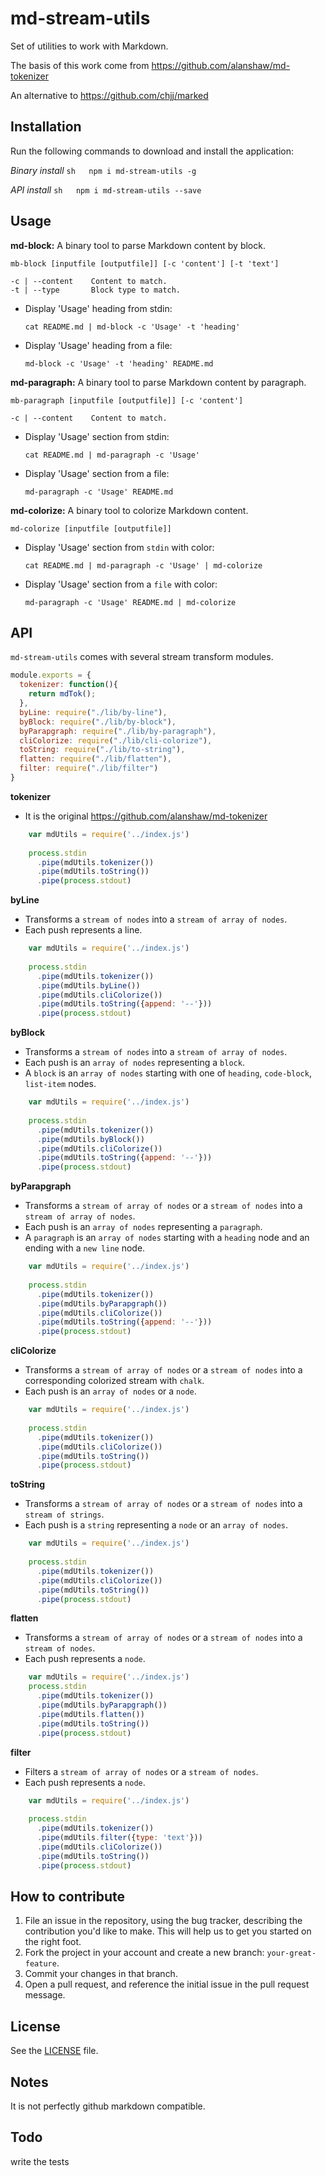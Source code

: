 # md-stream-utils

Set of utilities to work with Markdown.

The basis of this work come from https://github.com/alanshaw/md-tokenizer

An alternative to https://github.com/chjj/marked

## Installation
Run the following commands to download and install the application:

*Binary install*
```sh   npm i md-stream-utils -g ```

*API install*
```sh   npm i md-stream-utils --save ```

## Usage

__md-block:__ A binary tool to parse Markdown content by block.

    mb-block [inputfile [outputfile]] [-c 'content'] [-t 'text']
    
    -c | --content    Content to match.
    -t | --type       Block type to match.

+ Display 'Usage' heading from stdin:

    `cat README.md | md-block -c 'Usage' -t 'heading'`
    
+ Display 'Usage' heading from a file:

    `md-block -c 'Usage' -t 'heading' README.md`


__md-paragraph:__ A binary tool to parse Markdown content by paragraph.

    mb-paragraph [inputfile [outputfile]] [-c 'content']
    
    -c | --content    Content to match.
    
+ Display 'Usage' section from stdin:

    `cat README.md | md-paragraph -c 'Usage'`
    
+ Display 'Usage' section from a file:

    `md-paragraph -c 'Usage' README.md`


__md-colorize:__ A binary tool to colorize Markdown content.

    md-colorize [inputfile [outputfile]]
    
+ Display 'Usage' section from `stdin` with color:

    `cat README.md | md-paragraph -c 'Usage' | md-colorize`
    
+ Display 'Usage' section from a `file` with color:

    `md-paragraph -c 'Usage' README.md | md-colorize`


## API

`md-stream-utils` comes with several stream transform modules.

```js
module.exports = {
  tokenizer: function(){
    return mdTok();
  },
  byLine: require("./lib/by-line"),
  byBlock: require("./lib/by-block"),
  byParapgraph: require("./lib/by-paragraph"),
  cliColorize: require("./lib/cli-colorize"),
  toString: require("./lib/to-string"),
  flatten: require("./lib/flatten"),
  filter: require("./lib/filter")
}
```

__tokenizer__

- It is the original https://github.com/alanshaw/md-tokenizer

```js
    var mdUtils = require('../index.js')
    
    process.stdin
      .pipe(mdUtils.tokenizer())
      .pipe(mdUtils.toString())
      .pipe(process.stdout)
```

__byLine__

- Transforms a `stream of nodes` into a `stream of array of nodes`.
- Each push represents a line.

```js
    var mdUtils = require('../index.js')
        
    process.stdin
      .pipe(mdUtils.tokenizer())
      .pipe(mdUtils.byLine())
      .pipe(mdUtils.cliColorize())
      .pipe(mdUtils.toString({append: '--'}))
      .pipe(process.stdout)
```

__byBlock__

- Transforms a `stream of nodes` into a `stream of array of nodes`.
- Each push is an `array of nodes` representing a `block`.
- A `block` is an `array of nodes` starting with one of `heading`, `code-block`, `list-item` nodes.

```js
    var mdUtils = require('../index.js')
    
    process.stdin
      .pipe(mdUtils.tokenizer())
      .pipe(mdUtils.byBlock())
      .pipe(mdUtils.cliColorize())
      .pipe(mdUtils.toString({append: '--'}))
      .pipe(process.stdout)

```

__byParapgraph__

- Transforms a `stream of array of nodes` or a `stream of nodes` into a `stream of array of nodes`.
- Each push is an `array of nodes` representing a `paragraph`.
- A `paragraph` is an `array of nodes` starting with a `heading` node and an ending with a `new line` node.

```js
    var mdUtils = require('../index.js')
    
    process.stdin
      .pipe(mdUtils.tokenizer())
      .pipe(mdUtils.byParapgraph())
      .pipe(mdUtils.cliColorize())
      .pipe(mdUtils.toString({append: '--'}))
      .pipe(process.stdout)
```

__cliColorize__

- Transforms a `stream of array of nodes` or a `stream of nodes` into a corresponding colorized stream with `chalk`.
- Each push is an `array of nodes` or a `node`.

```js
    var mdUtils = require('../index.js')
    
    process.stdin
      .pipe(mdUtils.tokenizer())
      .pipe(mdUtils.cliColorize())
      .pipe(mdUtils.toString())
      .pipe(process.stdout)
```

__toString__

- Transforms a `stream of array of nodes` or a `stream of nodes` into a `stream of strings`.
- Each push is a `string` representing a `node` or an `array of nodes`.

```js
    var mdUtils = require('../index.js')
    
    process.stdin
      .pipe(mdUtils.tokenizer())
      .pipe(mdUtils.cliColorize())
      .pipe(mdUtils.toString())
      .pipe(process.stdout)
```

__flatten__

- Transforms a `stream of array of nodes` or a `stream of nodes` into a `stream of nodes`.
- Each push represents a `node`.

```js
    var mdUtils = require('../index.js')
    process.stdin
      .pipe(mdUtils.tokenizer())
      .pipe(mdUtils.byParapgraph())
      .pipe(mdUtils.flatten())
      .pipe(mdUtils.toString())
      .pipe(process.stdout)
```

__filter__

- Filters a `stream of array of nodes` or a `stream of nodes`.
- Each push represents a `node`.

```js
    var mdUtils = require('../index.js')
        
    process.stdin
      .pipe(mdUtils.tokenizer())
      .pipe(mdUtils.filter({type: 'text'}))
      .pipe(mdUtils.cliColorize())
      .pipe(mdUtils.toString())
      .pipe(process.stdout)
```



## How to contribute

1. File an issue in the repository, using the bug tracker, describing the
   contribution you'd like to make. This will help us to get you started on the
   right foot.
2. Fork the project in your account and create a new branch:
   `your-great-feature`.
3. Commit your changes in that branch.
4. Open a pull request, and reference the initial issue in the pull request
   message.

## License
See the [LICENSE](./LICENSE) file.

## Notes

It is not perfectly github markdown compatible.

## Todo

write the tests
